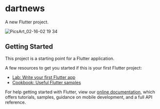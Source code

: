 # dartnews

A new Flutter project.

![PicsArt_02-16-02 19 34](https://user-images.githubusercontent.com/65785786/107992678-32873f00-6fff-11eb-9947-5a6c77c1b389.jpg)

## Getting Started

This project is a starting point for a Flutter application.

A few resources to get you started if this is your first Flutter project:

- [Lab: Write your first Flutter app](https://flutter.dev/docs/get-started/codelab)
- [Cookbook: Useful Flutter samples](https://flutter.dev/docs/cookbook)

For help getting started with Flutter, view our
[online documentation](https://flutter.dev/docs), which offers tutorials,
samples, guidance on mobile development, and a full API reference.
